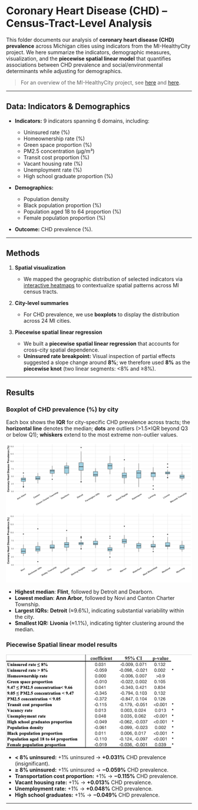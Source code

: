 # Coronary Heart Disease (CHD) – Census-Tract-Level Analysis

This folder documents our analysis of **coronary heart disease (CHD) prevalence** across Michigan cities using indicators from the MI-HealthyCity project. We here summarize the indicators, demographic measures, visualization, and the **piecewise spatial linear model** that quantifies associations between CHD prevalence and social/environmental determinants while adjusting for demographics.

> For an overview of the MI-HealthyCity project, see [here](https://github.com/YanlinTong/MI-HealthyCity/blob/main/README.md) and [here](https://sph.umich.edu/ideas/mi-healthycity-tool.html).

---

## Data: Indicators & Demographics

- **Indicators:** 9 indicators spanning 6 domains, including:
  - Uninsured rate (%)
  - Homeownership rate (%)
  - Green space proportion (%)
  - PM2.5 concentration (µg/m³)
  - Transit cost proportion (%)
  - Vacant housing rate (%)
  - Unemployment rate (%)
  - High school graduate proportion (%)

- **Demographics:**
  - Population density
  - Black population proportion (%)
  - Population aged 18 to 64 proportion (%)
  - Female population proportion (%)

- **Outcome:** CHD prevalence (%).

---

## Methods

1. **Spatial visualization**
   - We mapped the geographic distribution of selected indicators via <a href="https://yanlintong.github.io/MI-HealthyCity/html/1_CVD_Coronary_Heart_Disease.html" target="_blank">interactive heatmaps</a> to contextualize spatial patterns across MI census tracts.

2. **City-level summaries**
   - For CHD prevalence, we use **boxplots** to display the distribution across 24 MI cities.

3. **Piecewise spatial linear regression**
   - We built a **piecewise spatial linear regression** that accounts for cross-city spatial dependence.
   - **Uninsured rate breakpoint:** Visual inspection of partial effects suggested a slope change around **8%**; we therefore used **8%** as the **piecewise knot** (two linear segments: \<8% and ≥8%).

---

## Results

### Boxplot of CHD prevalence (%) by city
Each box shows the **IQR** for city-specific CHD prevalence across tracts; the **horizontal line** denotes the median; **dots** are outliers (>1.5×IQR beyond Q3 or below Q1); **whiskers** extend to the most extreme non-outlier values.

![Boxplot of CHD prevalence by city](images/boxplot_coronary_heart_disease.png)

  - **Highest median**: **Flint**, followed by Detroit and Dearborn.  
  - **Lowest median**: **Ann Arbor**, followed by Novi and Canton Charter Township.  
  - **Largest IQRs:** **Detroit** (≈9.6%), indicating substantial variability within the city.
  - **Smallest IQR:** **Livonia** (≈1.1%), indicating tighter clustering around the median.

### Piecewise Spatial linear model results

![Spatial piecewise linear regression table](images/model_coronary_heart_disease.png)

  - **\< 8% uninsured:** +1% uninsured → **+0.031%** CHD prevalence (insignificant).
  - **≥ 8% uninsured:** +1% uninsured → **−0.059%** CHD prevalence.
  - **Transportation cost proportion:** +1% → **−0.115%** CHD prevalence.
  - **Vacant housing rate:** +1% → **+0.013%** CHD prevalence.
  - **Unemployment rate:** +1% → **+0.048%** CHD prevalence.
  - **High school graduates:** +1% → **−0.049%** CHD prevalence.
  
---


